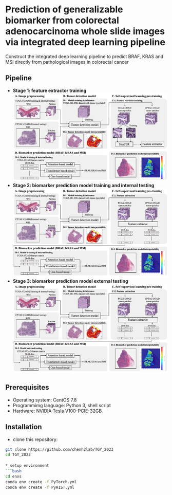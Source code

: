 # Prediction of generalizable biomarker from colorectal adenocarcinoma whole slide images via integrated deep learning pipeline
Construct the integrated deep learning pipeline to predict BRAF, KRAS and MSI directly from pathological images in colorectal cancer
## Pipeline
* **Stage 1: feature extractor training**
![Pipeline](./imgs/pipeline_1.jpg)
* **Stage 2: biomarker prediction model training and internal testing**
![Pipeline](./imgs/pipeline_2.jpg)
* **Stage 3: biomarker prediction model external testing**
![Pipeline](./imgs/pipeline_3.jpg)
## Prerequisites
* Operating system: CentOS 7.8
* Programmimg language: Python 3, shell script
* Hardware: NVIDIA Tesla V100-PCIE-32GB
## Installation
* clone this repository:
```bash
git clone https://github.com/chenh2lab/TGY_2023
cd TGY_2023

* setup environment
```bash
cd envs
conda env create -f PyTorch.yml
conda env create -f PyHIST.yml
